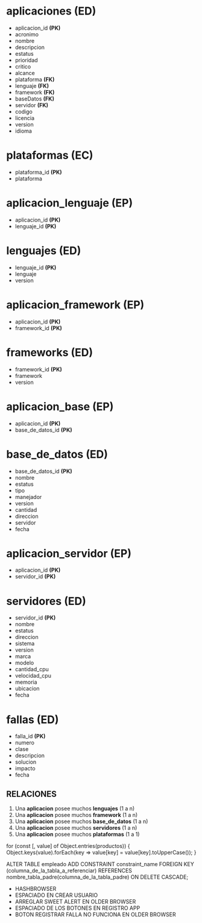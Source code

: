 
# aplicaciones **(ED)**
- aplicacion_id **(PK)**
- acronimo
- nombre
- descripcion
- estatus
- prioridad
- critico
- alcance
- plataforma **(FK)**
- lenguaje **(FK)**
- framework **(FK)**
- baseDatos **(FK)**
- servidor **(FK)**
- codigo
- licencia
- version
- idioma

# plataformas **(EC)**
- plataforma_id **(PK)**
- plataforma

# aplicacion_lenguaje **(EP)**
- aplicacion_id **(PK)**
- lenguaje_id **(PK)**

# lenguajes **(ED)**
- lenguaje_id **(PK)**
- lenguaje
- version

# aplicacion_framework **(EP)**
- aplicacion_id **(PK)**
- framework_id **(PK)**

# frameworks **(ED)**
- framework_id **(PK)**
- framework
- version

# aplicacion_base **(EP)**
- aplicacion_id **(PK)**
- base_de_datos_id **(PK)**

# base_de_datos **(ED)**
- base_de_datos_id **(PK)**
- nombre
- estatus
- tipo
- manejador
- version
- cantidad
- direccion
- servidor
- fecha

# aplicacion_servidor **(EP)**
- aplicacion_id **(PK)**
- servidor_id **(PK)**

# servidores **(ED)**
- servidor_id **(PK)**
- nombre
- estatus
- direccion
- sistema
- version
- marca
- modelo
- cantidad_cpu
- velocidad_cpu
- memoria
- ubicacion
- fecha

# fallas **(ED)**
- falla_id **(PK)**
- numero
- clase
- descripcion
- solucion
- impacto
- fecha


## RELACIONES

1. Una **aplicacion** posee muchos **lenguajes** (1 a n)
2. Una **aplicacion** posee muchos **framework** (1 a n)
3. Una **aplicacion** posee muchos **base_de_datos** (1 a n)
4. Una **aplicacion** posee muchos **servidores** (1 a n)
5. Una **aplicacion** posee muchos **plataformas** (1 a 1)


for (const [, value] of Object.entries(productos)) {
    Object.keys(value).forEach(key => value[key] = value[key].toUpperCase());
}

ALTER TABLE empleado 
  ADD CONSTRAINT constraint_name
  FOREIGN KEY (columna_de_la_tabla_a_referenciar) 
  REFERENCES nombre_tabla_padre(columna_de_la_tabla_padre) 
  ON DELETE CASCADE;

* HASHBROWSER
* ESPACIADO EN CREAR USUARIO
* ARREGLAR SWEET ALERT EN OLDER BROWSER
* ESPACIADO DE LOS BOTONES EN REGISTRO APP
* BOTON REGISTRAR FALLA NO FUNCIONA EN OLDER BROWSER




